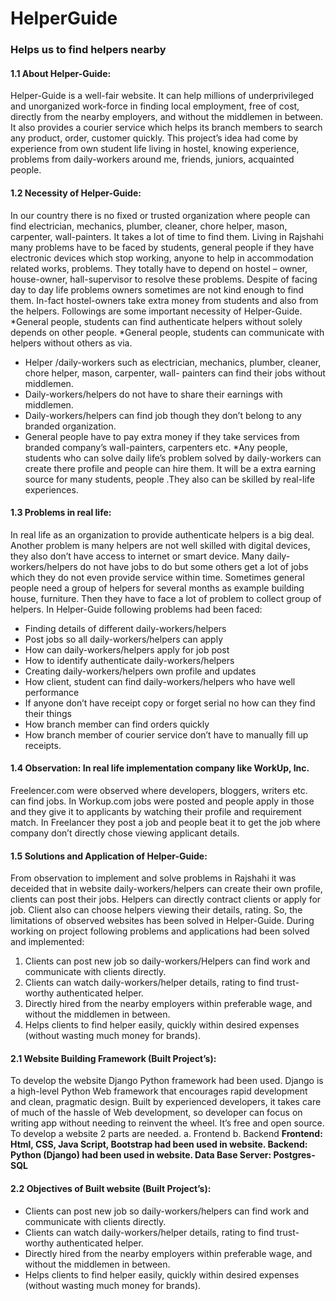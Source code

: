 # HelperGuide
### Helps us to find helpers nearby

#### **1.1	About Helper-Guide:**
Helper-Guide is a well-fair website. It can help millions of underprivileged and unorganized work-force in finding local employment, free of cost, directly from the nearby employers, and without the middlemen in between. It also provides a courier service which helps its branch members to search any product, order, customer quickly. 
This project’s idea had come by experience from own student life living in hostel, knowing experience, problems from daily-workers around me, friends, juniors, acquainted people.

#### **1.2	Necessity of Helper-Guide:**
In our country there is no fixed or trusted organization where people can find electrician, mechanics, plumber, cleaner, chore helper, mason, carpenter, wall-painters. It takes a lot of time to find them. Living in Rajshahi many problems have to be faced by students, general people if they have electronic devices which stop working, anyone to help in accommodation related works, problems. They totally have to depend on hostel – owner, house-owner, hall-supervisor to resolve these problems. Despite of facing day to day life problems owners sometimes are not kind enough to find them. In-fact hostel-owners take extra money from students and also from the helpers. Followings are some important necessity of Helper-Guide.
*General people, students can find authenticate helpers without solely depends on other people.
*General people, students can communicate with helpers without others as via.
*	Helper /daily-workers such as electrician, mechanics, plumber, cleaner, chore helper, mason, carpenter, wall- painters can find their jobs without middlemen.
*	Daily-workers/helpers do not have to share their earnings with middlemen.
*	Daily-workers/helpers can find job though they don’t belong to any branded organization.
*	General people have to pay extra money if they take services from branded company’s wall-painters, carpenters etc.
*Any people, students who can solve daily life’s problem solved by daily-workers can create there profile and people can hire them. It will be a extra earning source for many students, people .They also can be skilled by real-life experiences.


#### **1.3 Problems in real life:**
In real life as an organization to provide authenticate helpers is a big deal. Another problem is many helpers are not well skilled with digital devices, they also don’t have access to internet or smart device. Many daily-workers/helpers do not have jobs to do but some others get a lot of jobs which they do not even provide service within time. Sometimes general people need a group of helpers for several months as example building house, furniture. Then they have to face a lot of problem to collect group of helpers. In Helper-Guide following problems had been faced:
* Finding details of different daily-workers/helpers
* Post jobs so all daily-workers/helpers can apply
*	How can daily-workers/helpers apply for job post
*	How to identify authenticate daily-workers/helpers
*	Creating daily-workers/helpers own profile and updates
*	How client, student can find daily-workers/helpers who have well performance
*	If anyone don’t have receipt copy or forget serial no how can they find their things
*	How branch member can find orders quickly
*	How branch member of courier service don’t have to manually fill up receipts.


#### **1.4	Observation:** In real life implementation company like WorkUp, Inc.
Freelencer.com were observed where developers, bloggers, writers etc. can find jobs.
In Workup.com jobs were posted and people apply in those and they give it to applicants by watching their profile and requirement match. In Freelancer they post a job and people beat it to get the job where company don’t directly chose viewing applicant details.

#### **1.5	 Solutions and Application of Helper-Guide:**
From observation to implement and solve problems in Rajshahi it was deceided that in website daily-workers/helpers can create their own profile, clients can post their jobs. Helpers can directly contract clients or apply for job. Client also can choose helpers viewing their details, rating. So, the limitations of observed websites has been solved in Helper-Guide.
During working on project following problems and applications had been solved and implemented:
1. Clients can post new job so daily-workers/Helpers can find work and communicate with clients directly.
1. Clients can watch daily-workers/helper details, rating to find trust-worthy authenticated helper.
1. Directly hired from the nearby employers within preferable wage, and without the middlemen in between.
1. Helps clients to find helper easily, quickly within desired expenses (without wasting much money for brands).
#### 2.1 Website Building Framework (Built Project’s):
To develop the website Django Python framework had been used. Django is a high-level Python Web framework that encourages rapid development and clean, pragmatic design. Built by experienced developers, it takes care of much of the hassle of Web development, so developer can focus on writing app without needing to reinvent the wheel. It’s free and open source.
To develop a website 2 parts are needed.
a.	Frontend
b.	Backend
**Frontend: Html, CSS, Java Script, Bootstrap had been used in website.
Backend: Python (Django) had been used in website.
Data Base Server: Postgres-SQL**


#### **2.2 Objectives of Built website (Built Project’s):**
*	Clients can post new job so daily-workers/helpers can find work and communicate with clients directly.
* Clients can watch daily-workers/helper details, rating to find trust-worthy authenticated helper.
* Directly hired from the nearby employers within preferable wage, and without the middlemen in between.
* Helps clients to find helper easily, quickly within desired expenses (without wasting much money for brands).

